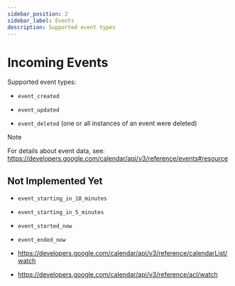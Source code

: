 ```yaml
---
sidebar_position: 2
sidebar_label: Events
description: Supported event types
---
```


# Incoming Events

Supported event types:

- `event_created`

- `event_updated`

- `event_deleted` (one or all instances of an event were deleted)

> [!NOTE]
> For details about event data, see:
> https://developers.google.com/calendar/api/v3/reference/events#resource

## Not Implemented Yet

- `event_starting_in_10_minutes`

- `event_starting_in_5_minutes`

- `event_started_now`

- `event_ended_now`

- https://developers.google.com/calendar/api/v3/reference/calendarList/watch

- https://developers.google.com/calendar/api/v3/reference/acl/watch
